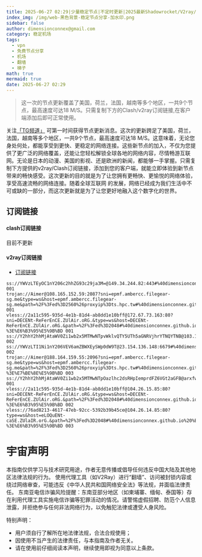 ```yaml
---
title: 2025-06-27 02:29|少量稳定节点|不定时更新|2025最新Shadowrocket/V2ray/SSR/Clash免费节点高速订阅机场
index_img: /img/web-黑色背景-稳定节点分享-加水印.png
sidebar: false
author: dimensionconnex@gmail.com
category: 稳定机场
tags:
  - vpn
  - 免费节点分享
  - 机场
  - 翻墙
  - 梯子
math: true
mermaid: true
date: 2025-06-27 02:29
---
```

> 这一次的节点更新覆盖了美国，荷兰，法国，越南等多个地区，一共9个节点，最高速度可达18 M/S。只需复制下方的Clash/v2ray订阅链接,在客户端添加后即可正常使用。

<!-- more -->
关注[「TG频道」](https://t.me/DCFVPN) 可第一时间获得节点更新消息。这次的更新跨足了美国，荷兰，法国，越南等多个地区，一共9个节点，最高速度可达18 M/S。这意味着，无论您身处何处，都能享受到更快、更稳定的网络连接。这些新节点的加入，不仅为您提供了更广泛的网络覆盖，还能让您轻松解锁全球各地的网络内容，尽情畅游互联网。无论是日本的动漫、美国的影视、还是欧洲的新闻，都能够一手掌握。只需复制下方提供的v2ray/Clash订阅链接，添加到您的客户端，就能立即体验到新节点带来的畅快感受。这次更新的目的就是为了让您拥有更畅快、更愉悦的网络体验，享受高速流畅的网络连接。随着全球互联网
的发展，网络已经成为我们生活中不可或缺的一部分，而这次更新就是为了让您更好地融入这个数字化的世界。
<!-- 广告位 -->

<!-- 广告位 -->
## 订阅链接

#### clash订阅链接
目前不更新


#### v2ray订阅链接
- [订阅链接](https://dimensionconnex.github.io/assets/links/airport/2025-06/stable-1QBNO42VNYW1AQOA.txt)
```text
ss://YWVzLTEyOC1nY206c2hhZG93c29ja3M=@149.34.244.82:443#%40dimensionconnex.github.io%20%E8%8D%B7%E5%85%B0 001
trojan://Aimer@108.165.152.59:2087?sni=epmf.ambercc.filegear-sg.me&type=ws&host=epmf.ambercc.filegear-sg.me&path=%2F%3Fed%3D2560%26proxyip%3Dts.hpc.tw#%40dimensionconnex.github.io%20%E7%BE%8E%E5%9B%BD 001
vless://2a11c595-935d-4e1b-81d4-ab8dd1e10bff@172.67.73.163:80?sni=DECENt-ReFerEnCE.ZUlAir.oRG.&type=ws&host=DECENt-ReFerEnCE.ZUlAir.oRG.&path=%2F%3Fed%3D2048#%40dimensionconnex.github.io%20%E7%BE%8E%E5%9B%BD-%3E%E6%B3%95%E5%9B%BD 001
ss://Y2hhY2hhMjAtaWV0Zi1wb2x5MTMwNTpvWklvQTY5UTh5aGNRVjhrYTNQYTNB@103.104.247.49:8080#%40dimensionconnex.github.io%20%E8%8D%B7%E5%85%B0 002
ss://YWVzLTI1Ni1nY206VEV6amZBWXEySWp0dW9T@23.154.136.148:6679#%40dimensionconnex.github.io%20%E7%BE%8E%E5%9B%BD 002
trojan://Aimer@188.164.159.55:2096?sni=epmf.ambercc.filegear-sg.me&type=ws&host=epmf.ambercc.filegear-sg.me&path=%2F%3Fed%3D2560%26proxyip%3Dts.hpc.tw#%40dimensionconnex.github.io%20%E4%BA%9A%E7%BE%8E%E5%B0%BC%E4%BA%9A-%3E%E7%BE%8E%E5%9B%BD 003
ss://Y2hhY2hhMjAtaWV0Zi1wb2x5MTMwNTpOazlhc2dsRHpIemprdFZ6VGt2aGFB@arxfw2b78fi2q9hzylhn.freesocks.work:443#%40dimensionconnex.github.io%20%E8%B6%8A%E5%8D%97 001
vless://2a11c595-935d-4e1b-81d4-ab8dd1e10bff@104.26.15.85:80?sni=DECENt-ReFerEnCE.ZUlAir.oRG.&type=ws&host=DECENt-ReFerEnCE.ZUlAir.oRG.&path=%2F%3Fed%3D2048#%40dimensionconnex.github.io%20%E7%BE%8E%E5%9B%BD-%3E%E6%B3%95%E5%9B%BD 002
vless://76ad8213-4617-47eb-92cc-5392b39b45ce@104.26.14.85:80?type=ws&host=eLOQuENt-caSE.ZUlaIR.orG.&path=%2F%3Fed%3D2048#%40dimensionconnex.github.io%20%E7%BE%8E%E5%9B%BD-%3E%E6%B3%95%E5%9B%BD 003
```

<!-- universe_declaration -->
# 宇宙声明
本指南仅供学习与技术研究用途，作者无意传播或倡导任何违反中国大陆及其他地区法律法规的行为。
使用代理工具（如V2Ray）进行“翻墙”、访问被封锁内容或绕过网络审查，可能违反《中华人民共和国网络安全法》等法规，并面临法律责任。
东南亚电信诈骗风险提醒：东南亚部分地区（如柬埔寨、缅甸、泰国等）存在利用代理工具实施电信诈骗等犯罪活动的情况。请警惕虚假招聘、防范个人信息泄露，并拒绝参与任何非法网络行为，以免触犯法律或遭受人身风险。

特别声明：
- 用户须自行了解所在地法律法规，合法合规使用；
- 因使用不当产生的法律责任，与本指南及作者无关。
- 请在使用前仔细阅读本声明，继续使用即视为同意以上条款。
<!-- universe_declaration -->